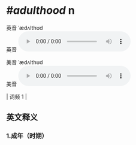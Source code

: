 # ***\#adulthood*** n
英音 ˈædʌlthʊd  
英音
<audio src="./media/adulthood1_AAC.aac" controls="controls"></audio>

美音 ˈædʌlthʊd  
美音
<audio src="./media/adulthood2_AAC.aac" controls="controls"></audio>



| 词频 1 |  

英文释义
---
### 1.**成年（时期）**  


